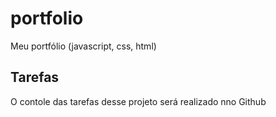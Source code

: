# portfolio
Meu portfólio (javascript, css, html)

## Tarefas

O contole das tarefas desse projeto será realizado nno Github